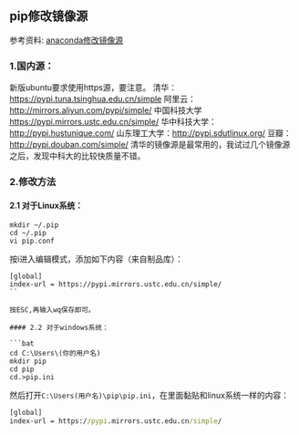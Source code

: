 ## pip修改镜像源



参考资料: [anaconda修改镜像源](https://www.cnblogs.com/wzz2500/p/11427507.html)


### 1.国内源：
新版ubuntu要求使用https源，要注意。
清华：https://pypi.tuna.tsinghua.edu.cn/simple
阿里云：http://mirrors.aliyun.com/pypi/simple/
中国科技大学 https://pypi.mirrors.ustc.edu.cn/simple/
华中科技大学：http://pypi.hustunique.com/
山东理工大学：http://pypi.sdutlinux.org/
豆瓣：http://pypi.douban.com/simple/
清华的镜像源是最常用的，我试过几个镜像源之后，发现中科大的比较快质量不错。

### 2.修改方法

#### 2.1 对于Linux系统：

```shell
mkdir ~/.pip
cd ~/.pip
vi pip.conf
```

按i进入编辑模式，添加如下内容（来自制品库）：

```shell
[global]
index-url = https://pypi.mirrors.ustc.edu.cn/simple/
``

按ESC,再输入wq保存即可。

#### 2.2 对于windows系统：

```bat
cd C:\Users\(你的用户名)
mkdir pip
cd pip
cd.>pip.ini
```

然后打开`C:\Users(用户名)\pip\pip.ini`，在里面黏贴和linux系统一样的内容：

```bat
[global]
index-url = https://pypi.mirrors.ustc.edu.cn/simple/
```


